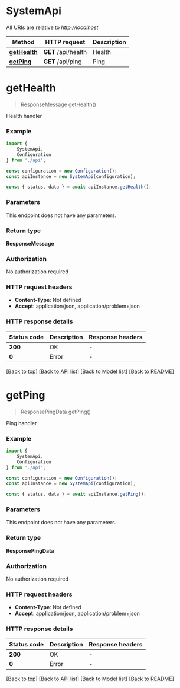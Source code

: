 # SystemApi

All URIs are relative to *http://localhost*

|Method | HTTP request | Description|
|------------- | ------------- | -------------|
|[**getHealth**](#gethealth) | **GET** /api/health | Health|
|[**getPing**](#getping) | **GET** /api/ping | Ping|

# **getHealth**
> ResponseMessage getHealth()

Health handler

### Example

```typescript
import {
    SystemApi,
    Configuration
} from './api';

const configuration = new Configuration();
const apiInstance = new SystemApi(configuration);

const { status, data } = await apiInstance.getHealth();
```

### Parameters
This endpoint does not have any parameters.


### Return type

**ResponseMessage**

### Authorization

No authorization required

### HTTP request headers

 - **Content-Type**: Not defined
 - **Accept**: application/json, application/problem+json


### HTTP response details
| Status code | Description | Response headers |
|-------------|-------------|------------------|
|**200** | OK |  -  |
|**0** | Error |  -  |

[[Back to top]](#) [[Back to API list]](../README.md#documentation-for-api-endpoints) [[Back to Model list]](../README.md#documentation-for-models) [[Back to README]](../README.md)

# **getPing**
> ResponsePingData getPing()

Ping handler

### Example

```typescript
import {
    SystemApi,
    Configuration
} from './api';

const configuration = new Configuration();
const apiInstance = new SystemApi(configuration);

const { status, data } = await apiInstance.getPing();
```

### Parameters
This endpoint does not have any parameters.


### Return type

**ResponsePingData**

### Authorization

No authorization required

### HTTP request headers

 - **Content-Type**: Not defined
 - **Accept**: application/json, application/problem+json


### HTTP response details
| Status code | Description | Response headers |
|-------------|-------------|------------------|
|**200** | OK |  -  |
|**0** | Error |  -  |

[[Back to top]](#) [[Back to API list]](../README.md#documentation-for-api-endpoints) [[Back to Model list]](../README.md#documentation-for-models) [[Back to README]](../README.md)

